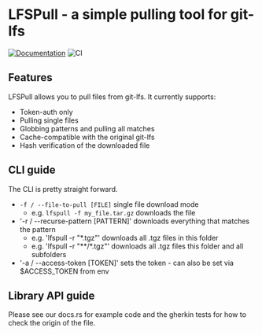 # LFSPull - a simple pulling tool for git-lfs
[![Documentation](https://docs.rs/lfspull/badge.svg)](https://docs.rs/lfspull)
![CI](https://github.com/VolumeGraphics/lfspull/actions/workflows/rust.yml/badge.svg?branch=main "CI")

## Features
LFSPull allows you to pull files from git-lfs. 
It currently supports:
- Token-auth only
- Pulling single files
- Globbing patterns and pulling all matches
- Cache-compatible with the original git-lfs
- Hash verification of the downloaded file

## CLI guide

The CLI is pretty straight forward.
- `-f / --file-to-pull [FILE]` single file download mode
  - e.g. `lfspull -f my_file.tar.gz` downloads the file
- '-r / --recurse-pattern [PATTERN]' downloads everything that matches the pattern
  - e.g. 'lfspull -r "*.tgz"' downloads all .tgz files in this folder
  - e.g. 'lfspull -r "**/*.tgz"' downloads all .tgz files this folder and all subfolders
- '-a / --access-token [TOKEN]' sets the token - can also be set via $ACCESS_TOKEN from env

## Library API guide

Please see our docs.rs for example code and the gherkin tests for how to check the origin of the file.